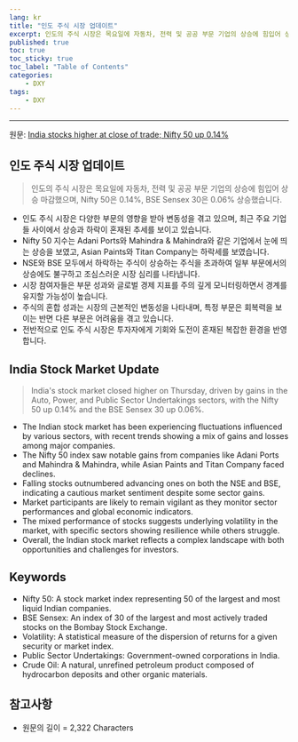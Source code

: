 ```yaml
---
lang: kr
title: "인도 주식 시장 업데이트"
excerpt: 인도의 주식 시장은 목요일에 자동차, 전력 및 공공 부문 기업의 상승에 힘입어 상승 마감했으며, Nifty 50은 0.14%, BSE Sensex 30은 0.06% 상승했습니다.
published: true
toc: true
toc_sticky: true
toc_label: "Table of Contents"
categories:
    - DXY
tags:
    - DXY
---
```


---

  원문: [India stocks higher at close of trade; Nifty 50 up 0.14%](https://www.investing.com/news/stock-market-news/india-stocks-higher-at-close-of-trade-nifty-50-up-014-3788814)

## 인도 주식 시장 업데이트

> 인도의 주식 시장은 목요일에 자동차, 전력 및 공공 부문 기업의 상승에 힘입어 상승 마감했으며, Nifty 50은 0.14%, BSE Sensex 30은 0.06% 상승했습니다.


- 인도 주식 시장은 다양한 부문의 영향을 받아 변동성을 겪고 있으며, 최근 주요 기업들 사이에서 상승과 하락이 혼재된 추세를 보이고 있습니다.
- Nifty 50 지수는 Adani Ports와 Mahindra & Mahindra와 같은 기업에서 눈에 띄는 상승을 보였고, Asian Paints와 Titan Company는 하락세를 보였습니다.
- NSE와 BSE 모두에서 하락하는 주식이 상승하는 주식을 초과하여 일부 부문에서의 상승에도 불구하고 조심스러운 시장 심리를 나타냅니다.
- 시장 참여자들은 부문 성과와 글로벌 경제 지표를 주의 깊게 모니터링하면서 경계를 유지할 가능성이 높습니다.
- 주식의 혼합 성과는 시장의 근본적인 변동성을 나타내며, 특정 부문은 회복력을 보이는 반면 다른 부문은 어려움을 겪고 있습니다.
- 전반적으로 인도 주식 시장은 투자자에게 기회와 도전이 혼재된 복잡한 환경을 반영합니다.

## India Stock Market Update

> India's stock market closed higher on Thursday, driven by gains in the Auto, Power, and Public Sector Undertakings sectors, with the Nifty 50 up 0.14% and the BSE Sensex 30 up 0.06%.


- The Indian stock market has been experiencing fluctuations influenced by various sectors, with recent trends showing a mix of gains and losses among major companies.
- The Nifty 50 index saw notable gains from companies like Adani Ports and Mahindra & Mahindra, while Asian Paints and Titan Company faced declines.
- Falling stocks outnumbered advancing ones on both the NSE and BSE, indicating a cautious market sentiment despite some sector gains.
- Market participants are likely to remain vigilant as they monitor sector performances and global economic indicators.
- The mixed performance of stocks suggests underlying volatility in the market, with specific sectors showing resilience while others struggle.
- Overall, the Indian stock market reflects a complex landscape with both opportunities and challenges for investors.

## Keywords

- Nifty 50: A stock market index representing 50 of the largest and most liquid Indian companies.
- BSE Sensex: An index of 30 of the largest and most actively traded stocks on the Bombay Stock Exchange.
- Volatility: A statistical measure of the dispersion of returns for a given security or market index.
- Public Sector Undertakings: Government-owned corporations in India.
- Crude Oil: A natural, unrefined petroleum product composed of hydrocarbon deposits and other organic materials.

## 참고사항

- 원문의 길이 = 2,322 Characters

